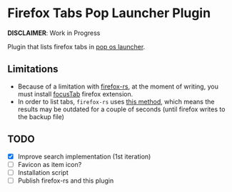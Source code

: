# Firefox Tabs Pop Launcher Plugin

**DISCLAIMER**: Work in Progress

Plugin that lists firefox tabs in [pop os launcher](https://github.com/pop-os/launcher).

## Limitations

- Because of a limitation with [firefox-rs](https://github.com/rcastill/firefox-rs), at the moment of writing, you must install [focusTab](https://addons.mozilla.org/en-US/firefox/addon/focus_tab/) firefox extension.
- In order to list tabs, `firefox-rs` uses [this method](https://superuser.com/questions/269443/list-open-firefox-tabs-from-the-command-line), which means the results may be outdated for a couple of seconds (until firefox writes to the backup file)

## TODO

- [x] Improve search implementation (1st iteration)
- [ ] Favicon as item icon?
- [ ] Installation script
- [ ] Publish firefox-rs and this plugin